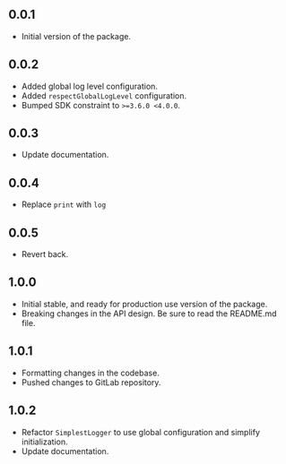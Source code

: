 ## 0.0.1

- Initial version of the package.

## 0.0.2

- Added global log level configuration.
- Added `respectGlobalLogLevel` configuration.
- Bumped SDK constraint to `>=3.6.0 <4.0.0`.

## 0.0.3

- Update documentation.

## 0.0.4

- Replace `print` with `log`

## 0.0.5

- Revert back.

## 1.0.0

- Initial stable, and ready for production use version of the package.
- Breaking changes in the API design. Be sure to read the README.md file.

## 1.0.1

- Formatting changes in the codebase.
- Pushed changes to GitLab repository.

## 1.0.2

- Refactor `SimplestLogger` to use global configuration and simplify initialization.
- Update documentation.
